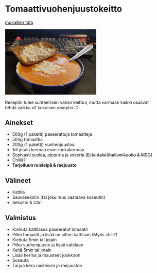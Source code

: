 # Tomaattivuohenjuustokeitto
[mukaillen tätä](https://www.k-ruoka.fi/reseptit/tomaatti-vuohenjuustokeitto) 

<img src="https://github.com/luumut/luumucookbook/blob/master/media/tomatvuohkeit.jpg?raw=true" width=300>


Reseptin tulee suhteellisen vähän keittoa, mutta varmaan kaikki osaavat tehdä vaikka x2 kokoisen reseptin :D

## Ainekset
- 500g (1 paketti) paseerattuja tomaatteja
- 500g tomaattia
- 200g (1 paketti) vuohenjuustoa
- 1dl jotain kermaa esim ruokakermaa
- Sopivasti suolaa, pippuria ja sokeria (~~Et laittaisi lihaliemikuutio & MSG~~) 
- Chiliä?
- **Tarjoiluun ruisleipä & raejuusto**

## Välineet
- Kattila
- Sauvasekotin (tai joku muu vastaava soseutin)
- Sekoitin & Otin

## Valmistus
- Kiehuta kattilassa paseeratut tomaatit
- Pilko tomaatit ja lisää ne sitten kattilaan (Myös chili?)
- Kiehuta 5min tai jotain
- Pilko vuohenjuusto ja lisää kattilaan
- Keitä 5min tai jotain
- Lisää kerma ja mausteet joukkoon
- Soseuta
- Tarjoa kera ruisleivän ja raejuuston
